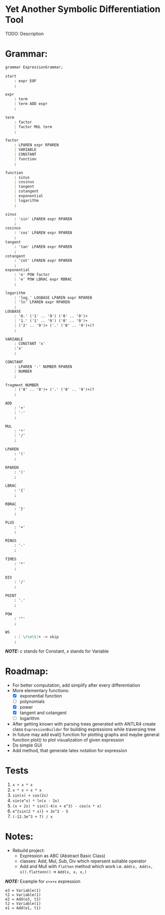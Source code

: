 # Yet Another Symbolic Differentiation Tool
TODO: Description

# Grammar:
```md
grammar ExpressionGrammar;

start
    : expr EOF
    ;

expr
    : term
    | term ADD expr
    ;

term
    : factor
    | factor MUL term
    ;

factor
    : LPAREN expr RPAREN
    | VARIABLE
    | CONSTANT
    | function
    ;

function
    : sinus
    | cosinus
    | tangent
    | cotangent
    | exponential
    | logarithm
    ;

sinus
    : 'sin' LPAREN expr RPAREN
    ;
cosinus
    : 'cos' LPAREN expr RPAREN
    ;
tangent
    : 'tan' LPAREN expr RPAREN
    ;
cotangent
    : 'cot' LPAREN expr RPAREN
    ;
exponential
    : 'e' POW factor
    | 'e' POW LBRAC expr RBRAC
    ;

logarithm
    : 'log_' LOGBASE LPAREN expr RPAREN
    | 'ln' LPAREN expr RPAREN
    ;
LOGBASE
    : '0.' ('1' .. '9') ('0' .. '9')+
    | '1.' ('1' .. '9') ('0' .. '9')+
    | ('2' .. '9')+ ('.' ('0' .. '9')+)?
    ;

VARIABLE
    : CONSTANT 'x'
    |'x'
    ;

CONSTANT
    : LPAREN '-' NUMBER RPAREN
    | NUMBER
    ;

fragment NUMBER
    : ('0' .. '9')+ ('.' ('0' .. '9')+)?
    ;

ADD
    : '+'
    | '-'
    ;

MUL
    : '*'
    | '/'
    ;

LPAREN
    : '('
    ;

RPAREN
    : ')'
    ;

LBRAC
    : '{'
    ;

RBRAC
    : '}'
    ;

PLUS
    : '+'
    ;

MINUS
    : '-'
    ;

TIMES
    : '*'
    ;

DIV
    : '/'
    ;

POINT
    : '.'
    ;

POW
    : '^'
    ;

WS
    : [ \r\n\t]+ -> skip
    ;
```

**_NOTE:_** *c* stands for Constant, *x* stands for Variable

# Roadmap:
* For better computation, add simplify after every differentiation
* More elementary functions:
  - [x] exponential function
  - [ ] polynomials
  - [x] power
  - [x] tangent and cotangent
  - [ ] logarithm
* After getting known with parsing trees generated with ANTLR4 create class `ExpressionBuilder` for building expressions while traversing tree
* In future may add eval() function for plotting graphs and maybe general function plot() to plot visualization of given expression
* Do simple GUI
* Add method, that generate latex notation for expression

# Tests
1. `x + x * x`
2. `x * x + x * x`
3. `sin(x) + cos(2x)`
4. `sin(e^x) * ln(x - 2x)`
5. `(x + 2x) * sin((-4)x + e^3) - cos(x * x)`
6. `e^{sin(2 * x)} + 3x^2 - 5`
7. `(-12.3e^3 + 7) / x`


# Notes:
* Rebuild project:
  - Expression as ABC (Abstract Basic Class)
  - classes: Add, Mul, Sub, Div which repersent suitable operator
  - Add and Mull with `flatten` method which work i.e. `Add(x, Add(x, x)).flattenn()` -> `Add(x, x, x,)`

**_NOTE:_** Example for `x+x+x` expression
```
e3 = Variable(1)
t2 = Variable(1)
e2 = Add(e3, t2)
t2 = Variable(1)
e1 = Add(e1, t1)
```
